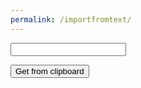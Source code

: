 ```yaml
---
permalink: /importfromtext/
---
```

<input id="calcinput">

<button onClick="getCalcdata()">Get from clipboard</button>
<script>
function getCalcdata() {
  var calcdata = document.getElementById("calcinput").value;
  alert("wow");
  document.getElementById("calcinput").value = "hey";
}
</script>

